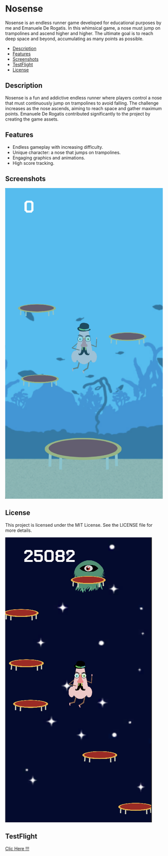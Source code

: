 # Nosense

Nosense is an endless runner game developed for educational purposes by me and Emanuele De Rogatis. In this whimsical game, a nose must jump on trampolines and ascend higher and higher. The ultimate goal is to reach deep space and beyond, accumulating as many points as possible.


- [Description](#description)
- [Features](#features)
- [Screenshots](#screenshots)
- [TestFlight](#testflight)
- [License](#license)

## Description

Nosense is a fun and addictive endless runner where players control a nose that must continuously jump on trampolines to avoid falling. The challenge increases as the nose ascends, aiming to reach space and gather maximum points. Emanuele De Rogatis contributed significantly to the project by creating the game assets.

## Features

- Endless gameplay with increasing difficulty.
- Unique character: a nose that jumps on trampolines.
- Engaging graphics and animations.
- High score tracking.

## Screenshots

![Screenshot of the game !!](Screen1.png)

## License

This project is licensed under the MIT License. See the LICENSE file for more details.



![Screenshot of the game !!](Screen2.png)

## TestFlight

[Clic Here !!!](https://testflight.apple.com/join/rqMslbnZ)
